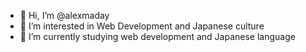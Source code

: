 - 👋 Hi, I’m @alexmaday
- 👀 I’m interested in Web Development and Japanese culture
- 🌱 I’m currently studying web development and Japanese language

<!---
alexmaday/alexmaday is a ✨ special ✨ repository because its `README.md` (this file) appears on your GitHub profile.
You can click the Preview link to take a look at your changes.
--->
